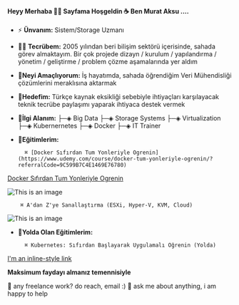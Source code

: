 #### Heyy Merhaba 👋👋 Sayfama Hoşgeldin ☕ Ben Murat Aksu ....

- ⚡ **Ünvanım:** Sistem/Storage Uzmanı
- 👨‍💻 **Tecrübem:**  2005 yılından beri bilişim sektörü içerisinde, sahada görev almaktayım. Bir çok projede dizayn / kurulum / yapılandırma / yönetim / geliştirme / problem çözme aşamalarında yer aldım
- 🎉**Neyi Amaçlıyorum:** İş hayatımda, sahada öğrendiğim Veri Mühendisliği çözümlerini meraklısına aktarmak
- 🔔**Hedefim:** Türkçe kaynak eksikliği sebebiyle ihtiyaçları karşılayacak teknik tecrübe paylaşımı yaparak ihtiyaca destek vermek 
- 🎯**İlgi Alanım:** ├─◈ Big Data ├─◈ Storage Systems ├─◈ Virtualization ├─◈ Kubernernetes ├─◈ Docker ├─◈ IT Trainer
- 📣**Eğitimlerim:**               
                  
        ⌘ [Docker Sıfırdan Tum Yonleriyle Ogrenin](https://www.udemy.com/course/docker-tum-yonleriyle-ogrenin/?referralCode=9C599B7C4E1469E76780)
        
 [Docker Sıfırdan Tum Yonleriyle Ogrenin](https://www.udemy.com/course/docker-tum-yonleriyle-ogrenin/?referralCode=9C599B7C4E1469E76780)

![This is an image](http://www.murataksu.net/wp-content/uploads/2020/12/Information-6.png)

        ⌘ A'dan Z'ye Sanallaştırma (ESXi, Hyper-V, KVM, Cloud)

![This is an image](http://www.murataksu.net/wp-content/pictures/Information-6.png)


- 📣**Yolda Olan Eğitimlerim:**      

        ⌘ Kubernetes: Sıfırdan Başlayarak Uygulamalı Öğrenin (Yolda)


[I'm an inline-style link](https://www.udemy.com/course/docker-tum-yonleriyle-ogrenin/?referralCode=9C599B7C4E1469E76780)

**Maksimum faydayı almanız temennisiyle**

💼 any freelance work? do reach, email :)
💬 ask me about anything, i am happy to help


<!--
**murataksunet/murataksunet** is a ✨ _special_ ✨ repository because its `README.md` (this file) appears on your GitHub profile.
murataksunet/README.md
 🔭 I’m currently working on ...
- 🌱 I’m currently learning ...
- 👯 I’m looking to collaborate on ...
- 🤔 I’m looking for help with ...
- 💬 Ask me about ...
- 📫 How to reach me: ...
- 😄 Pronouns: ...
- ⚡ Fun fact: ...
-->

